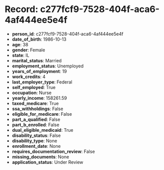 # Record: c277fcf9-7528-404f-aca6-4af444ee5e4f

- **person_id**: c277fcf9-7528-404f-aca6-4af444ee5e4f
- **date_of_birth**: 1986-10-13
- **age**: 38
- **gender**: Female
- **state**: IL
- **marital_status**: Married
- **employment_status**: Unemployed
- **years_of_employment**: 19
- **work_credits**: 4
- **last_employer_type**: Federal
- **self_employed**: True
- **occupation**: Nurse
- **yearly_income**: 158261.59
- **taxed_medicare**: True
- **ssa_withholdings**: False
- **eligible_for_medicare**: False
- **part_a_qualified**: False
- **part_b_enrolled**: False
- **dual_eligible_medicaid**: True
- **disability_status**: False
- **disability_type**: None
- **enrollment_date**: None
- **requires_documentation_review**: False
- **missing_documents**: None
- **application_status**: Under Review